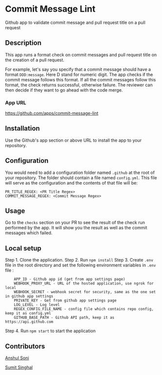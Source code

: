 
# Commit Message Lint
Github app to validate commit message and pull request title on a pull request

## Description
This app runs a format check on commit messages and pull request title on the creation of a pull request.

For example, let's say you specify that a commit message should have a format `DDD:message`. Here D stand for numeric digit. The app checks if the commit message follows this format. If all the commit messages follow this format, the check returns successful, otherwise failure. The reviewer can then decide if they want to go ahead with the code merge.

### App URL
https://github.com/apps/commit-message-lint

## Installation

Use the Github's app section or above URL to install the app to your repository.

## Configuration

You would need to add a configuration folder named `.github` at the root of your repository. The folder should contain a file named `config.yml`. This file will serve as the configuration and the contents of that file will be:

```
PR_TITLE_REGEX: <PR Title Regex>
COMMIT_MESSAGE_REGEX: <Commit Message Regex>
```

## Usage
Go to the `checks` section on your PR to see the result of the check run performed by the app. It will show you the result as well as the commit messages which failed.

## Local setup
Step 1. Clone the application.
Step 2. Run `npm install`
Step 3. Create `.env` file in the root directory and set the following environment variables in `.env` file :
```
    APP_ID - Github app id (get from app settings page)
    WEBHOOK_PROXY_URL - URL of the hosted application, use ngrok for local
    WEBHOOK_SECRET - webhook secret for security, same as the one set in github app settings
    PRIVATE_KEY - Get from github app settings page
    LOG_LEVEL - Log level
    REGEX_CONFIG_FILE_NAME - config file which contains repo config, keep it as config.yml
    GITHUB_BASE_PATH - Github API path, keep it as https://api.github.com
```
Step 4. Run `npm start` to start the application

## Contributors
[Anshul Soni](https://www.linkedin.com/in/anshul-soni-3903a2101/)

[Sumit Singhal](https://www.linkedin.com/in/s-singhal)